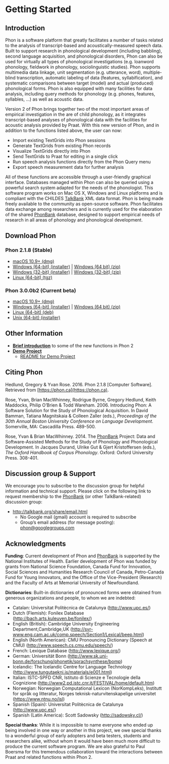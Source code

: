 # Getting Started

## Introduction

Phon is a software platform that greatly facilitates a number of tasks related to the analysis of transcript-based and acoustically-measured speech data. Built to support research in phonological development (including babbling), second language acquisition, and phonological disorders, Phon can also be used for virtually all types of phonological investigations (e.g. loanword phonology, fieldwork in phonology, sociolinguistic studies). Phon supports multimedia data linkage, unit segmentation (e.g. utterance, word), multiple-blind transcription, automatic labeling of data (features, syllabification), and systematic comparisons between target (model) and actual (produced) phonological forms. Phon is also equipped with many facilities for data analysis, including query methods for phonology (e.g. phones, features, syllables, …) as well as acoustic data.

Version 2 of Phon brings together two of the most important areas of empirical investigation in the are of child phonology, as it integrates transcript-based analyses of phonological data with the facilities for acoustic analysis provided by Praat. With this new version of Phon, and in addition to the functions listed above, the user can now: 

 * Import existing TextGrids into Phon sessions
 * Generate TextGrids from existing Phon records
 * Visualize TextGrids directly into Phon
 * Send TextGrids to Praat for editing in a single click
 * Run speech analysis functions directly from the Phon Query menu
 * Export speech measurement data for further analysis

All of these functions are accessible through a user-friendly graphical interface. Databases managed within Phon can also be queried using a powerful search system adapted for the needs of the phonologist. This software program works on Mac OS X, Windows and Linux platforms and is compliant with the CHILDES [TalkBank](http://talkbank.org/) XML data format. Phon is being made freely available to the community as open-source software. Phon facilitates data exchange among researchers and is currently used for the elaboration of the shared [PhonBank](http://phonbank.talkbank.org) database, designed to support empirical needs of research in all areas of phonology and phonological development. 

## Download Phon

### Phon 2.1.8 (Stable)

 * [macOS 10.9+ (dmg)](https://github.com/phon-ca/phon/releases/download/2.1.8/Phon_macos_2_1_8.dmg)
 * [Windows (64-bit) (installer)](https://github.com/phon-ca/phon/releases/download/2.1.8/Phon_windows-x64_2_1_8.exe) | [Windows (64 bit) (zip)](https://github.com/phon-ca/phon/releases/download/2.1.8/Phon_windows-x64_2_1_8.zip) 
 * [Windows (32-bit) (installer)](https://github.com/phon-ca/phon/releases/download/2.1.8/Phon_windows_2_1_8.exe) | [Windows (32-bit) (zip)](https://github.com/phon-ca/phon/releases/download/2.1.8/Phon_windows_2_1_8.zip) 
 * [Linux (64-bit) (tgz)](https://github.com/phon-ca/phon/releases/download/2.1.8/Phon_unix_2_1_8.tar.gz)
  
### Phon 3.0.0b2 (Current beta)

 * [macOS 10.9+ (dmg)](https://github.com/phon-ca/phon/releases/download/3.0.0b2/Phon_macos_3_0_0b2.dmg)
 * [Windows (64-bit) (installer)](https://github.com/phon-ca/phon/releases/download/3.0.0b2/Phon_windows-x64_3_0_0b2.exe) | [Windows (64 bit) (zip)](https://github.com/phon-ca/phon/releases/download/3.0.0b2/Phon_windows-x64_3_0_0b2.zip) 
 * [Linux (64-bit) (deb)](https://github.com/phon-ca/phon/releases/download/3.0.0b2/Phon_linux_3_0_0b2.deb) 
 * [Unix (64-bit) (installer)](https://github.com/phon-ca/phon/releases/download/3.0.0b2/Phon_unix_3_0_0b2.sh)

## Other Information 

 * __[Brief introduction](https://www.youtube.com/watch?v=-WqNmthlfW0)__ to some of the new functions in Phon 2
 * __[Demo Project](https://github.com/phon-ca/PhonDemoProject/archive/1.zip)__
    - [README for Demo Project](https://github.com/phon-ca/PhonDemoProject)

## Citing Phon

Hedlund, Gregory & Yvan Rose. 2016. Phon 2.1.8 \[Computer Software\]. Retrieved from ​[https://phon.ca](https://phon.ca).

Rose, Yvan, Brian MacWhinney, Rodrigue Byrne, Gregory Hedlund, Keith Maddocks, Philip O’Brien & Todd Wareham. 2006. Introducing Phon: A Software Solution for the Study of Phonological Acquisition. In David Bamman, Tatiana Magnitskaia & Colleen Zaller (eds.), 
*Proceedings of the 30th Annual Boston University Conference on Language Development*. Somerville, MA: Cascadilla Press. 489-500.

Rose, Yvan & Brian MacWhinney. 2014. The [PhonBank](http://phonbank.talkbank.org) Project: Data and Software-Assisted Methods for the Study of Phonology and Phonological Development. In Jacques Durand, Ulrike Gut & Gjert Kristoffersen (eds.), 
*The Oxford Handbook of Corpus Phonology*. Oxford: Oxford University Press. 308-401.

## Discussion group & Support

We encourage you to subscribe to the discussion group for helpful information and technical support. Please click on the following link to request membership to the [PhonBank](http://phonbank.talkbank.org) (or other TalkBank-related) discussion group: 

 * http://talkbank.org/share/email.html
    * No Google mail (gmail) account is required to subscribe
    * Group’s email address (for message posting): phon@googlegroups.com

## Acknowledgments

__Funding__: Current development of Phon and [PhonBank](http://phonbank.talkbank.org) is supported by the National Institutes of Health. Earlier development of Phon was funded by grants from National Science Foundation, Canada Fund for Innovation, Social Sciences and Humanities Research Council of Canada, Petro-Canada Fund for Young Innovators, and the Office of the Vice-President (Research) and the Faculty of Arts at Memorial University of Newfoundland.

__Dictionaries__: Built-in dictionaries of pronounced forms were obtained from generous organizations and people, to whom we are indebted:

 * Catalan: Universitat Politècnica de Catalunya (http://www.upc.es/)
 * Dutch (Flemish): Fonilex Database (http://bach.arts.kuleuven.be/fonilex/)
 * English (British): Cambridge University Engineering Department,Cambridge,UK (http://svr-www.eng.cam.ac.uk/comp.speech/Section1/Lexical/beep.html)
 * English (North American): CMU Pronouncing Dictionary (Speech at CMU) (http://www.speech.cs.cmu.edu/speech/)
 * French: Lexique Database (http://www.lexique.org/)
 * German: Universität Bonn (http://www.sk.uni-bonn.de/forschung/phonetik/sprachsynthese/bomp)
 * Icelandic: The Icelandic Centre for Language Technology (http://www.tungutaekni.is/materials/e001.html)
 * Italian: ISTC-SPFD CNR, Istituto di Scienze e Tecnologie della Cognizione (http://www2.pd.istc.cnr.it/FESTIVAL/home/default.htm)
 * Norwegian: Norwegian Computational Lexicon (NorKompLeks), Institutt for språk og litteratur, Norges teknisk-naturvitenskapelige universitet (https://www.ntnu.no/isl)
 * Spanish (Spain): Universitat Politècnica de Catalunya (http://www.upc.es/)
 * Spanish (Latin America): Scott Sadowsky (http://sadowsky.cl/)

__Special thanks__: While it is impossible to name everyone who ended up being involved in one way or another in this project, we owe special thanks to a wonderful group of early adopters and beta testers, students and researchers alike, without whom it would have been much more difficult to produce the current software program. We are also grateful to Paul Boersma for this tremendous collaboration toward the interactions between Praat and related functions within  Phon 2.
